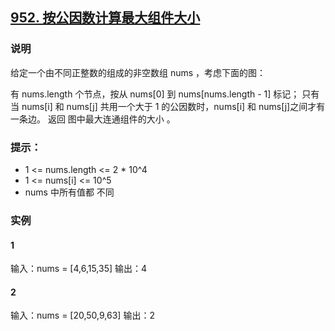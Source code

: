 ## [952. 按公因数计算最大组件大小](https://leetcode.cn/problems/largest-component-size-by-common-factor/)

### 说明
给定一个由不同正整数的组成的非空数组 nums ，考虑下面的图：

有 nums.length 个节点，按从 nums[0] 到 nums[nums.length - 1] 标记；
只有当 nums[i] 和 nums[j] 共用一个大于 1 的公因数时，nums[i] 和 nums[j]之间才有一条边。
返回 图中最大连通组件的大小 。

### 提示：
* 1 <= nums.length <= 2 * 10^4
* 1 <= nums[i] <= 10^5
* nums 中所有值都 不同

### 实例
#### 1
输入：nums = [4,6,15,35]
输出：4

#### 2
输入：nums = [20,50,9,63]
输出：2